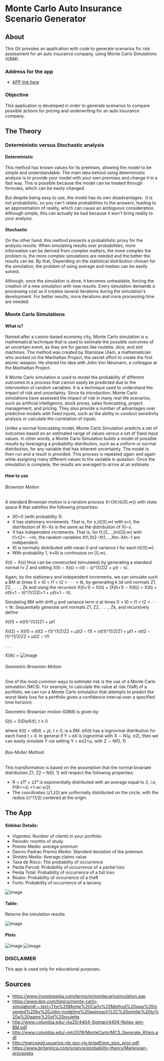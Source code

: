 # Monte Carlo Auto Insurance Scenario Generator

## About

This Git provides an application with code to generate scenarios for risk assessment for an auto insurance company, using Monte Carlo Simulations (GBM).

### Address for the app

* [APP link here](https://seagullskf.shinyapps.io/Monte_Carlo_Simulator/?_ga=2.71946896.281703162.1677177724-864900895.1677177724)

### Objective

This application is developed in order to generate scenarios to compare possible actions for pricing and underwriting for an auto insurance company.

## The Theory

### Deterministic versus Stochastic analysis

#### Deterministic

This method has known values for its premises, allowing the model to be simple and understandable. 
The main idea behind using deterministic analysis is to provide your model with your own premises and change it in a fast way. 
This is possible because the model can be treated through formulas, which can be easily changed. 

But despite being easy to use, the model has its own disadvantages. 
It is not probabilistic, so you can't relate probabilities to the answers, leading to an approximation of reality, which can cause an ambiguous consideration.
Although simple, this can actually be bad because it won't bring reality to your analysis.

#### Stochastic

On the other hand, this method presents a probabilistic proxy for the analysis results.
When simulating results over probabilities, more information can be derived from complex matters; the more complex the problem is, the more complex simulations are needed and the better the results can be.
By that, Depending on the statistical distribution chosen for the simulation, the problem of using average and median can be easily solved.

Although, once the simulation is done, it becomes untreatable, forcing the creation of a new simulation with new results.
Every simulation demands a processing cost as it creates several iterations during the simulation's development.
For better results, more iterations and more processing time are needed.

### Monte Carlo Simulations

#### What is?

Named after a casino-based economy city, Monte Carlo simulation is a mathematical technique that is used to estimate the possible outcomes of an uncertain event, as they are for games like roulette, dice, and slot machines.
The method was created by Stanislaw Ulam, a mathematician who worked on the Manhattan Project, the secret effort to create the first atomic weapon. He shared his idea with John Von Neumann, a colleague at the Manhattan Project.

A Monte Carlo simulation is used to model the probability of different outcomes in a process that cannot easily be predicted due to the intervention of random variables. It is a technique used to understand the impact of risk and uncertainty.
Since its introduction, Monte Carlo simulations have assessed the impact of risk in many real-life scenarios, such as artificial intelligence, stock prices, sales forecasting, project management, and pricing. They also provide a number of advantages over predictive models with fixed inputs, such as the ability to conduct sensitivity analysis or calculate the correlation of inputs.

Unlike a normal forecasting model, Monte Carlo Simulation predicts a set of outcomes based on an estimated range of values versus a set of fixed input values. In other words, a Monte Carlo Simulation builds a model of possible results by leveraging a probability distribution, such as a uniform or normal distribution, for any variable that has inherent uncertainty. The model is then run and a result is provided. This process is repeated again and again while assigning many different values to the variable in question. Once the simulation is complete, the results are averaged to arrive at an estimate.

#### How to use

###### _Brownian Motion_

A standard Brownian motion is a random process X={Xt:t∈[0,∞)} with state space R that satisfies the following properties:

* X0=0 (with probability 1).
* X has stationary increments. That is, for  s,t∈[0,∞) with  s<t, the distribution of  Xt−Xs is the same as the distribution of  Xt−s.
* X has independent increments. That is, for  t1,t2,…,tn∈[0,∞) with  t1<t2<⋯<tn, the random variables  Xt1,Xt2−Xt1,…,Xtn−Xtn−1 are independent.
* Xt is normally distributed with mean 0 and variance t for each  t∈(0,∞).
* With probability 1,  t↦Xt is continuous on [0,∞).

X(t) − X(s) thus can be constructed (simulated) by generating a standard normal rv Z
and setting X(t) − X(s) = σ(t − s)^(1/2)Z + µ(t − s). 

Again, by the stationary and independent increments, we can simulate such a BM at times 0 = t0 < t1 < t2 < · · · < tk, by generating k iid unit normals Z1, Z2, . . . , Zk and using the recursion X(ti+1) = X(ti) + (X(ti+1) − X(ti)) = X(ti) + σ(ti+1 − ti)^(1/2)Zi+1 + µ(ti+1 − ti).

Simulating BM with drift µ and variance term σ at times 0 = t0 < t1 < t2 < · · · < tk:
Sequentially generate unit normals Z1, Z2, . . . , Zk, and recursively define

X(t1) = σ(t1)^(1/2)Z1 + µt1

X(t2) = X(t1) + σ(t2 − t1)^(1/2)Z2 + µ(t2 − t1) = σ(t1)^(1/2)Z1 + µt1 + σ(t2 − t1)^(1/2)Z2 + µ(t2 − t1)

.
.
.

X(tk) = ![image](https://user-images.githubusercontent.com/120825682/226754127-f8c0dcd6-a553-4c06-a204-a8c9fe6d6794.png)

###### _Geometric Brownian Motion_

One of the most common ways to estimate risk is the use of a Monte Carlo simulation (MCS). For example, to calculate the value at risk (VaR) of a portfolio, we can run a Monte Carlo simulation that attempts to predict the worst likely loss for a portfolio given a confidence interval over a specified time horizon).

Geometric Brownian motion (GBM) is given by:

S(t) = S(0)eX(t), t ≥ 0

where X(t) = σB(t) + µt, t ≥ 0, is a BM. eX(t) has a lognormal distribution for each fixed t > 0. In general if Y = eX is lognormal with X ∼ N(µ, σ2), then we can easily simulate Y via setting Y = eσZ+µ, with Z ∼ N(0, 1).

###### _Box-Muller Method_

This transformation is based on the assumption that the normal bivariate distribution Z1, Z2 ~ N(0, 1) will respect the following properties:

* R = z1² + z2² is exponentially distributed with an average equal to 2, i.e, P(R<=x) +1-e(-x/2)
* The coordinates (z1,z2) are uniformally distributed on the circle, with the radius (r)^(1/2) centered at the origin.

## The App

#### Sidebar Details:

* Vigentes: Number of clients in your portfolio
* Periodo: months of study
* Premio Medio: average premium
* Desvio Padrao Premio Medio: Standard deviation of the premium 
* Sinistro Medio: Average claims value
* Taxa de Risco: The probability of occurrence
* Perda Parcial: Probability of occurrence of a partial loss
* Perda Total: Probability of occurrence of a full loss
* Roubo:  Probability of occurrence of a theft
* Furto:  Probability of occurrence of a larceny

![image](https://user-images.githubusercontent.com/120825682/226775413-d59881f2-f5d8-4eba-b61b-a4a9b6a61049.png)

#### Table:

Returns the simulation results

![image](https://user-images.githubusercontent.com/120825682/226775564-d69db6a2-1e90-4b66-8c3a-0c6d739e6b56.png)

#### Plots

![image](https://user-images.githubusercontent.com/120825682/226775626-7bf882f6-108a-4584-b4da-194edc794f3c.png)
![image](https://user-images.githubusercontent.com/120825682/226775650-8c75ec82-712b-48d0-8ef2-f2f3c287a098.png)


### DISCLAIMER

This app is used only for educational purposes.

## Sources

* https://www.investopedia.com/terms/m/montecarlosimulation.asp
* https://www.ibm.com/topics/monte-carlo-simulation#:~:text=The%20Monte%20Carlo%20Method%20was%20invented%20by%20John,modeling%20approach%2C%20similar%20to%20a%20game%20of%20roulette.
* http://www.columbia.edu/~ks20/4404-Sigman/4404-Notes-sim-BM.pdf
* http://www.columbia.edu/~mh2078/MonteCarlo/MCS_Generate_RVars.pdf
* http://marcoagd.usuarios.rdc.puc-rio.br/pdf/sim_stoc_proc.pdf
* https://www.britannica.com/science/probability-theory/Markovian-processes
